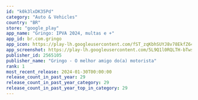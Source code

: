 ```yaml
---
id: "k0k3lxDK35Pd"
category: "Auto & Vehicles"
country: "BR"
store: "google_play"
app_name: "Gringo: IPVA 2024, multas e +"
app_id: br.com.gringo
app_icon: https://play-lh.googleusercontent.com/fST_zqKbhSUYJ8v78EkfZ64eDspXs5g_schtLKnK3fBKr8vE3NngKUovGzf9CU9O
app_screenshot: https://play-lh.googleusercontent.com/5L9Q1l0RQLTH-bTwsBRteBGhoHsKaqQVPW1GytPlhbSk_qNkDpHWsSGyoeGLhY7lkp0
publisher_id: 2565105
publisher_name: "Gringo - O melhor amigo do(a) motorista"
rank: 1
most_recent_release: 2024-01-30T00:00:00
release_count_in_past_year: 29
release_count_in_past_year_category: 29
release_count_in_past_year_top_in_category: 29
---
```

